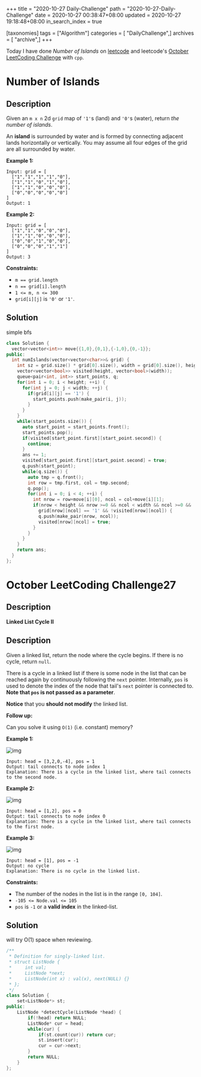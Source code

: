 +++
title = "2020-10-27 Daily-Challenge"
path = "2020-10-27-Daily-Challenge"
date = 2020-10-27 00:38:47+08:00
updated = 2020-10-27 19:18:48+08:00
in_search_index = true

[taxonomies]
tags = ["Algorithm"]
categories = [ "DailyChallenge",]
archives = [ "archive",]
+++

Today I have done *Number of Islands* on [leetcode](https://leetcode.com/problems/number-of-islands/) and leetcode's [October LeetCoding Challenge](https://leetcode.com/explore/challenge/card/october-leetcoding-challenge/562/week-4-october-22nd-october-28th/3509/) with `cpp`.

<!-- more -->

# Number of Islands

## Description

Given an `m x n` 2d `grid` map of `'1'`s (land) and `'0'`s (water), return *the number of islands*.

An **island** is surrounded by water and is formed by connecting adjacent lands horizontally or vertically. You may assume all four edges of the grid are all surrounded by water.

**Example 1:**

```
Input: grid = [
  ["1","1","1","1","0"],
  ["1","1","0","1","0"],
  ["1","1","0","0","0"],
  ["0","0","0","0","0"]
]
Output: 1
```

**Example 2:**

```
Input: grid = [
  ["1","1","0","0","0"],
  ["1","1","0","0","0"],
  ["0","0","1","0","0"],
  ["0","0","0","1","1"]
]
Output: 3
```

**Constraints:**

- `m == grid.length`
- `n == grid[i].length`
- `1 <= m, n <= 300`
- `grid[i][j]` is `'0'` or `'1'`.

## Solution

simple bfs

``` cpp
class Solution {
  vector<vector<int>> move{{1,0},{0,1},{-1,0},{0,-1}};
public:
  int numIslands(vector<vector<char>>& grid) {
    int sz = grid.size() * grid[0].size(), width = grid[0].size(), height = grid.size(), ans = 0;
    vector<vector<bool>> visited(height, vector<bool>(width));
    queue<pair<int, int>> start_points, q;
    for(int i = 0; i < height; ++i) {
      for(int j = 0; j < width; ++j) {
        if(grid[i][j] == '1') {
          start_points.push(make_pair(i, j));
        }
      }
    }
    while(start_points.size()) {
      auto start_point = start_points.front();
      start_points.pop();
      if(visited[start_point.first][start_point.second]) {
        continue;
      }
      ans += 1;
      visited[start_point.first][start_point.second] = true;
      q.push(start_point);
      while(q.size()) {
        auto tmp = q.front();
        int row = tmp.first, col = tmp.second;
        q.pop();
        for(int i = 0; i < 4; ++i) {
          int nrow = row+move[i][0], ncol = col+move[i][1];
          if(nrow < height && nrow >=0 && ncol < width && ncol >=0 &&
            grid[nrow][ncol] == '1' && !visited[nrow][ncol]) {
            q.push(make_pair(nrow, ncol));
            visited[nrow][ncol] = true;
          }
        }
      }
    }
    return ans;
  }
};
```

# October LeetCoding Challenge27

## Description

**Linked List Cycle II**

## Description

Given a linked list, return the node where the cycle begins. If there is no cycle, return `null`.

There is a cycle in a linked list if there is some node in the list that can be reached again by continuously following the `next` pointer. Internally, `pos` is used to denote the index of the node that tail's `next` pointer is connected to. **Note that `pos` is not passed as a parameter**.

**Notice** that you **should not modify** the linked list.

**Follow up:**

Can you solve it using `O(1)` (i.e. constant) memory?

**Example 1:**

![img](https://assets.leetcode.com/uploads/2018/12/07/circularlinkedlist.png)

```
Input: head = [3,2,0,-4], pos = 1
Output: tail connects to node index 1
Explanation: There is a cycle in the linked list, where tail connects to the second node.
```

**Example 2:**

![img](https://assets.leetcode.com/uploads/2018/12/07/circularlinkedlist_test2.png)

```
Input: head = [1,2], pos = 0
Output: tail connects to node index 0
Explanation: There is a cycle in the linked list, where tail connects to the first node.
```

**Example 3:**

![img](https://assets.leetcode.com/uploads/2018/12/07/circularlinkedlist_test3.png)

```
Input: head = [1], pos = -1
Output: no cycle
Explanation: There is no cycle in the linked list.
```

**Constraints:**

- The number of the nodes in the list is in the range `[0, 104]`.
- `-105 <= Node.val <= 105`
- `pos` is `-1` or a **valid index** in the linked-list.

## Solution

will try O(1) space when reviewing.

``` cpp
/**
 * Definition for singly-linked list.
 * struct ListNode {
 *     int val;
 *     ListNode *next;
 *     ListNode(int x) : val(x), next(NULL) {}
 * };
 */
class Solution {
    set<ListNode*> st;
public:
    ListNode *detectCycle(ListNode *head) {
        if(!head) return NULL;
        ListNode* cur = head;
        while(cur) {
            if(st.count(cur)) return cur;
            st.insert(cur);
            cur = cur->next;
        }
        return NULL;
    }
};
```
